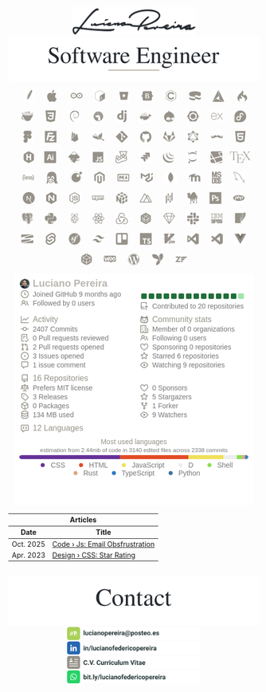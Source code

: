 <p align="center">
 <img src="./assets/signature.svg" width="250px" alt="Luciano Pereira Signature"><br>
 <img src="./assets/lucianopereira.svg" alt="Luciano Pereira">
</p>

<p align="center">&nbsp;
<a rel="nofollow" target="_blank" rel="noopener" rel="noreferrer" href="https://apache.org"><img height="24px" src="./assets/icons/apache.png" alt="Apache"></a>
&nbsp;&nbsp;&nbsp;&nbsp;
<a rel="nofollow" target="_blank" rel="noopener" rel="noreferrer" href="https://apple.com"><img height="24px" src="./assets/icons/apple.svg" alt="Apple"></a>
&nbsp;&nbsp;&nbsp;&nbsp;&nbsp;
<a rel="nofollow" target="_blank" rel="noopener" rel="noreferrer" href="https://www.arduino.cc"><img height="24px" src="./assets/icons/arduino.png" alt="Arduino"></a>
&nbsp;&nbsp;&nbsp;&nbsp;
<a rel="nofollow" target="_blank" rel="noopener" rel="noreferrer" href="https://www.gnu.org/software/bash"><img height="24px" src="./assets/icons/bash.svg" alt="bash"></a>
&nbsp;&nbsp;&nbsp;&nbsp;
<a rel="nofollow" target="_blank" rel="noopener" rel="noreferrer" href="https://bitbucket.org"><img height="24px" src="./assets/icons/bitbucket.svg" alt="Bitbucket"></a>
&nbsp;&nbsp;&nbsp;&nbsp;
<a rel="nofollow" target="_blank" rel="noopener" rel="noreferrer" href="https://getbootstrap.com"><img height="24px" src="./assets/icons/bootstrap.svg" alt="bootstrap"></a>
&nbsp;&nbsp;&nbsp;&nbsp;
<a rel="nofollow" target="_blank" rel="noopener" rel="noreferrer" href="https://www.open-std.org/jtc1/sc22/wg14"><img height="24px" src="./assets/icons/c.svg" alt="c language"></a>
&nbsp;&nbsp;&nbsp;&nbsp;
<a rel="nofollow" target="_blank" rel="noopener" rel="noreferrer" href="https://cakephp.org"><img height="24px" src="./assets/icons/cakephp.svg" alt="cake php"></a>
&nbsp;&nbsp;&nbsp;&nbsp;
<a rel="nofollow" target="_blank" rel="noopener" rel="noreferrer" href="https://cmake.org"><img height="24px" src="./assets/icons/cmake.svg" alt="c make"></a>
&nbsp;&nbsp;&nbsp;&nbsp;
<a rel="nofollow" target="_blank" rel="noopener" rel="noreferrer" href="https://codeigniter.com"><img height="24px" src="./assets/icons/codeigniter.svg" alt="code igniter"></a>
</p>
<p align="center">
<a rel="nofollow" target="_blank" rel="noopener" rel="noreferrer" href="https://coffeescript.org"><img height="24px" src="./assets/icons/coffeescript.svg" alt="coffee script"></a>
&nbsp;&nbsp;&nbsp;&nbsp;
<a rel="nofollow" target="_blank" rel="noopener" rel="noreferrer" href="https://www.w3.org/TR/2001/WD-css3-roadmap-20010523"><img height="24px" src="./assets/icons/css3.svg" alt="css3"></a>
&nbsp;&nbsp;&nbsp;&nbsp;
<a rel="nofollow" target="_blank" rel="noopener" rel="noreferrer" href="https://www.debian.org"><img height="24px" src="./assets/icons/debian.svg" alt="debian"></a>
&nbsp;&nbsp;&nbsp;&nbsp;
<a rel="nofollow" target="_blank" rel="noopener" rel="noreferrer" href="https://deno.land"><img height="24px" src="./assets/icons/denojs.svg" alt="denojs"></a>
&nbsp;&nbsp;&nbsp;&nbsp;
<a rel="nofollow" target="_blank" rel="noopener" rel="noreferrer" href="https://www.djangoproject.com"><img height="24px" src="./assets/icons/django.svg" alt="django"></a>
&nbsp;&nbsp;&nbsp;&nbsp;
<a rel="nofollow" target="_blank" rel="noopener" rel="noreferrer" href="https://www.docker.com"><img height="24px" src="./assets/icons/docker.svg" alt="docker"></a>
&nbsp;&nbsp;&nbsp;&nbsp;
<a rel="nofollow" target="_blank" rel="noopener" rel="noreferrer" href="https://www.drupal.org"><img height="24px" src="./assets/icons/drupal.svg" alt="drupal"></a>
&nbsp;&nbsp;&nbsp;&nbsp;
<a rel="nofollow" target="_blank" rel="noopener" rel="noreferrer" href="https://eslint.org"><img height="24px" src="./assets/icons/eslint.svg" alt="eslint"></a>
&nbsp;&nbsp;&nbsp;&nbsp;
<a rel="nofollow" target="_blank" rel="noopener" rel="noreferrer" href="https://expressjs.com"><img height="24px" src="./assets/icons/express.svg" alt="express"></a>
&nbsp;&nbsp;&nbsp;&nbsp;
<a rel="nofollow" target="_blank" rel="noopener" rel="noreferrer" href="https://getfedora.org/es"><img height="24px" src="./assets/icons/fedora.svg" alt="fedora"></a>
</p>
<p align="center">
<a rel="nofollow" target="_blank" rel="noopener" rel="noreferrer" href="https://www.figma.com"><img height="24px" src="./assets/icons/figma.svg" alt="figma"></a>
&nbsp;&nbsp;&nbsp;&nbsp;
<a rel="nofollow" target="_blank" rel="noopener" rel="noreferrer" href="https://filezilla-project.org"><img height="24px" src="./assets/icons/filezilla.svg" alt="filezilla"></a>
&nbsp;&nbsp;&nbsp;&nbsp;
<a rel="nofollow" target="_blank" rel="noopener" rel="noreferrer" href="https://firebase.google.com"><img height="24px" src="./assets/icons/firebase.svg" alt="firbase"></a>
&nbsp;&nbsp;&nbsp;&nbsp;
<a rel="nofollow" target="_blank" rel="noopener" rel="noreferrer" href="https://www.gimp.org"><img height="24px" src="./assets/icons/gimp.svg" alt="gimp"></a>
&nbsp;&nbsp;&nbsp;&nbsp;
<a rel="nofollow" target="_blank" rel="noopener" rel="noreferrer" href="https://git-scm.com"><img height="24px" src="./assets/icons/git.svg" alt="git"></a>
&nbsp;&nbsp;&nbsp;&nbsp;
<a rel="nofollow" target="_blank" rel="noopener" rel="noreferrer" href="https://github.com/lucianofullstack"><img height="24px" src="./assets/icons/github.svg" alt="github"></a>
&nbsp;&nbsp;&nbsp;&nbsp;
<a rel="nofollow" target="_blank" rel="noopener" rel="noreferrer" href="https://about.gitlab.com"><img height="24px" src="./assets/icons/gitlab.svg" alt="gitlab"></a>
&nbsp;&nbsp;&nbsp;&nbsp;
<a rel="nofollow" target="_blank" rel="noopener" rel="noreferrer" href="https://graphql.org"><img height="24px" src="./assets/icons/graphql.svg" alt="graphsql"></a>
&nbsp;&nbsp;&nbsp;&nbsp;
<a rel="nofollow" target="_blank" rel="noopener" rel="noreferrer" href="https://handlebarsjs.com"><img height="24px" src="./assets/icons/handlebars.svg" alt="handlebars"></a>
&nbsp;&nbsp;&nbsp;&nbsp;
<a rel="nofollow" target="_blank" rel="noopener" rel="noreferrer" href="https://html.spec.whatwg.org"><img height="24px" src="./assets/icons/html5.svg" alt="html5"></a>
</p>
<p align="center">&nbsp;&nbsp;
<a rel="nofollow" target="_blank" rel="noopener" rel="noreferrer" href="https://gohugo.io"><img height="24px" src="./assets/icons/hugo.svg" alt="hugo"></a>
&nbsp;&nbsp;&nbsp;
<a rel="nofollow" target="_blank" rel="noopener" rel="noreferrer" href="https://www.adobe.com/ar/products/illustrator.html"><img height="24px" src="./assets/icons/illustrator.svg" alt="illustrator"></a>
&nbsp;&nbsp;&nbsp;&nbsp;
<a rel="nofollow" target="_blank" rel="noopener" rel="noreferrer" href="https://inkscape.org"><img height="24px" src="./assets/icons/inkscape.svg" alt="inkscape"></a>
&nbsp;&nbsp;&nbsp;&nbsp;
<a rel="nofollow" target="_blank" rel="noopener" rel="noreferrer" href="https://developer.mozilla.org/en-US/docs/Web/JavaScript/Reference"><img height="24px" src="./assets/icons/javascript.svg" alt="javascript"></a>
&nbsp;&nbsp;&nbsp;&nbsp;
<a rel="nofollow" target="_blank" rel="noopener" rel="noreferrer" href="https://jestjs.io"><img height="24px" src="./assets/icons/jest.svg" alt="jest"></a>
&nbsp;&nbsp;&nbsp;&nbsp;
<a rel="nofollow" target="_blank" rel="noopener" rel="noreferrer" href="https://www.atlassian.com/es/software/jira"><img height="24px" src="./assets/icons/jira.svg" alt="jira"></a>
&nbsp;&nbsp;&nbsp;&nbsp;
<a rel="nofollow" target="_blank" rel="noopener" rel="noreferrer" href="https://jquery.com"><img height="24px" src="./assets/icons/jquery.svg" alt="jquery"></a>
&nbsp;&nbsp;&nbsp;&nbsp;
<a rel="nofollow" target="_blank" rel="noopener" rel="noreferrer" href="https://jupyter.org"><img height="24px" src="./assets/icons/jupyter.svg" alt="jupyter"></a>
&nbsp;&nbsp;&nbsp;&nbsp;
<a rel="nofollow" target="_blank" rel="noopener" rel="noreferrer" href="https://laravel.com"><img height="24px" src="./assets/icons/laravel.svg" alt="laravel"></a>
&nbsp;&nbsp;
<a rel="nofollow" target="_blank" rel="noopener" rel="noreferrer" href="https://www.latex-project.org"><img height="24px" src="./assets/icons/latex.svg" alt="latex"></a>
</p>
<p align="center">
<a rel="nofollow" target="_blank" rel="noopener" rel="noreferrer" href="https://lesscss.org"><img height="24px" src="./assets/icons/less.svg" alt="less"></a>
&nbsp;&nbsp;&nbsp;&nbsp;
<a rel="nofollow" target="_blank" rel="noopener" rel="noreferrer" href="https://www.linuxfoundation.org"><img height="24px" src="./assets/icons/linux.svg" alt="linux"></a>
&nbsp;&nbsp;&nbsp;&nbsp;
<a rel="nofollow" target="_blank" rel="noopener" rel="noreferrer" href="https://www.lua.org"><img height="24px" src="./assets/icons/lua.svg" alt="lua"></a>
&nbsp;&nbsp;&nbsp;&nbsp;
<a rel="nofollow" target="_blank" rel="noopener" rel="noreferrer" href="https://about.magento.com/Magento-Commerce.html"><img height="24px" src="./assets/icons/magento.svg" alt="magento"></a>
&nbsp;&nbsp;&nbsp;&nbsp;
<a rel="nofollow" target="_blank" rel="noopener" rel="noreferrer" href="https://daringfireball.net/projects/markdown"><img height="24px" src="./assets/icons/markdown.svg" alt="markdown"></a>
&nbsp;&nbsp;&nbsp;&nbsp;
<a rel="nofollow" target="_blank" rel="noopener" rel="noreferrer" href="https://mui.com/material-ui"><img height="24px" src="./assets/icons/materialui.svg" alt="materialui"></a>
&nbsp;&nbsp;&nbsp;&nbsp;
<a rel="nofollow" target="_blank" rel="noopener" rel="noreferrer" href="https://www.mongodb.com"><img height="24px" src="./assets/icons/mongodb.svg" alt="mongodb"></a>
&nbsp;&nbsp;&nbsp;&nbsp;
<a rel="nofollow" target="_blank" rel="noopener" rel="noreferrer" href="https://moodle.org"><img height="24px" src="./assets/icons/moodle.svg" alt="moodle"></a>
&nbsp;&nbsp;&nbsp;&nbsp;
<a rel="nofollow" target="_blank" rel="noopener" rel="noreferrer" href="http://freedos.org"><img height="24px" src="./assets/icons/msdos.svg" alt="msdos"></a>
&nbsp;&nbsp;&nbsp;&nbsp;
<a rel="nofollow" target="_blank" rel="noopener" rel="noreferrer" href="https://www.mysql.com"><img height="24px" src="./assets/icons/mysql.svg" alt="mysql"></a>
</p>
<p align="center">
<a rel="nofollow" target="_blank" rel="noopener" rel="noreferrer" href="https://nextjs.org"><img height="24px" src="./assets/icons/nextjs.svg" alt="nextjs"></a>
&nbsp;&nbsp;&nbsp;&nbsp;
<a rel="nofollow" target="_blank" rel="noopener" rel="noreferrer" href="https://nginx.org/en"><img height="24px" src="./assets/icons/nginx.svg" alt="nginx"></a>
&nbsp;&nbsp;&nbsp;&nbsp;
<a rel="nofollow" target="_blank" rel="noopener" rel="noreferrer" href="https://nodejs.org/en"><img height="24px" src="./assets/icons/nodejs.svg" alt="nodejs"></a>
&nbsp;&nbsp;&nbsp;&nbsp;
<a rel="nofollow" target="_blank" rel="noopener" rel="noreferrer" href="https://www.npmjs.com"><img height="24px" src="./assets/icons/npm.svg" alt="npm"></a>
&nbsp;&nbsp;&nbsp;&nbsp;
<a rel="nofollow" target="_blank" rel="noopener" rel="noreferrer" href="https://numpy.org"><img height="24px" src="./assets/icons/numpy.svg" alt="numpy"></a>
&nbsp;&nbsp;&nbsp;&nbsp;
<a rel="nofollow" target="_blank" rel="noopener" rel="noreferrer" href="https://nuxtjs.org"><img height="24px" src="./assets/icons/nuxtjs.svg" alt="nuxtjs"></a>
&nbsp;&nbsp;&nbsp;&nbsp;
<a rel="nofollow" target="_blank" rel="noopener" rel="noreferrer" href="https://pandafw.github.io/panda/index_en.html"><img height="24px" src="./assets/icons/pandas.svg" alt="pandas"></a>
&nbsp;&nbsp;&nbsp;&nbsp;
<a rel="nofollow" target="_blank" rel="noopener" rel="noreferrer" href="https://www.perl.org"><img height="24px" src="./assets/icons/perl.svg" alt="perl"></a>
&nbsp;&nbsp;&nbsp;&nbsp;
<a rel="nofollow" target="_blank" rel="noopener" rel="noreferrer" href="https://www.adobe.com/la/products/photoshop.html"><img height="24px" src="./assets/icons/photoshop.svg" alt="photoshop"></a>
&nbsp;&nbsp;&nbsp;&nbsp;
<a rel="nofollow" target="_blank" rel="noopener" rel="noreferrer" href="https://www.php.net"><img height="24px" src="./assets/icons/php.svg" alt="php"></a>
</p>
<p align="center">
<a rel="nofollow" target="_blank" rel="noopener" rel="noreferrer" href="https://www.postgresql.org"><img height="24px" src="./assets/icons/postgresql.svg" alt="postgresql"></a>
&nbsp;&nbsp;&nbsp;&nbsp;
<a rel="nofollow" target="_blank" rel="noopener" rel="noreferrer" href="https://www.python.org"><img height="24px" src="./assets/icons/python.svg" alt="python"></a>
&nbsp;&nbsp;&nbsp;&nbsp;
<a rel="nofollow" target="_blank" rel="noopener" rel="noreferrer" href="https://www.raspberrypi.com"><img height="24px" src="./assets/icons/raspberrypi.svg" alt="raspberry pi"></a>
&nbsp;&nbsp;&nbsp;&nbsp;
<a rel="nofollow" target="_blank" rel="noopener" rel="noreferrer" href="https://reactjs.org"><img height="24px" src="./assets/icons/react.svg" alt="react"></a>
&nbsp;&nbsp;&nbsp;&nbsp;
<a rel="nofollow" target="_blank" rel="noopener" rel="noreferrer" href="https://redux.js.org"><img height="24px" src="./assets/icons/redux.svg" alt="redux"></a>
&nbsp;&nbsp;&nbsp;&nbsp;
<a rel="nofollow" target="_blank" rel="noopener" rel="noreferrer" href="https://sequelize.org"><img height="24px" src="./assets/icons/sequelize.svg" alt="sequelize"></a>
&nbsp;&nbsp;&nbsp;&nbsp;
<a rel="nofollow" target="_blank" rel="noopener" rel="noreferrer" href="https://www.sketch.com"><img height="24px" src="./assets/icons/sketch.svg" alt="sketch"></a>
&nbsp;&nbsp;&nbsp;&nbsp;
<a rel="nofollow" target="_blank" rel="noopener" rel="noreferrer" href="https://slack.com"><img height="24px" src="./assets/icons/slack.svg" alt="slack"></a>
&nbsp;&nbsp;&nbsp;&nbsp;
<a rel="nofollow" target="_blank" rel="noopener" rel="noreferrer" href="https://www.ibm.com/spss"><img height="24px" src="./assets/icons/spss.svg" alt="spss"></a>
&nbsp;&nbsp;&nbsp;&nbsp;
<a rel="nofollow" target="_blank" rel="noopener" rel="noreferrer" href="https://www.sqlite.org/index.html"><img height="24px" src="./assets/icons/sqlite.svg" alt="sqlite"></a>
</p>
<p align="center">
<a rel="nofollow" target="_blank" rel="noopener" rel="noreferrer" href="https://subversion.apache.org"><img height="24px" src="./assets/icons/subversion.svg" alt="subversion"></a>
&nbsp;&nbsp;&nbsp;&nbsp;
<a rel="nofollow" target="_blank" rel="noopener" rel="noreferrer" href="https://svelte.dev"><img height="24px" src="./assets/icons/svelte.svg" alt="svelte"></a>
&nbsp;&nbsp;&nbsp;&nbsp;
<a rel="nofollow" target="_blank" rel="noopener" rel="noreferrer" href="https://symfony.com"><img height="24px" src="./assets/icons/symfony.svg" alt="symphony"></a>
&nbsp;&nbsp;&nbsp;&nbsp;
<a rel="nofollow" target="_blank" rel="noopener" rel="noreferrer" href="https://tailwindcss.com"><img height="24px" src="./assets/icons/tailwindcss.svg" alt="tailwindcss"></a>
&nbsp;&nbsp;&nbsp;&nbsp;
<a rel="nofollow" target="_blank" rel="noopener" rel="noreferrer" href="https://trello.com"><img height="24px" src="./assets/icons/trello.svg" alt="trello"></a>
&nbsp;&nbsp;&nbsp;&nbsp;
<a rel="nofollow" target="_blank" rel="noopener" rel="noreferrer" href="https://www.typescriptlang.org"><img height="24px" src="./assets/icons/typescript.svg" alt="typescript"></a>
&nbsp;&nbsp;&nbsp;&nbsp;
<a rel="nofollow" target="_blank" rel="noopener" rel="noreferrer" href="https://www.vim.org"><img height="24px" src="./assets/icons/vim.svg" alt="vim"></a>
&nbsp;&nbsp;&nbsp;&nbsp;
<a rel="nofollow" target="_blank" rel="noopener" rel="noreferrer" href="https://visualstudio.microsoft.com"><img height="24px" src="./assets/icons/visualstudio.svg" alt="visualstudio"></a>
&nbsp;&nbsp;&nbsp;&nbsp;
<a rel="nofollow" target="_blank" rel="noopener" rel="noreferrer" href="https://code.visualstudio.com"><img height="24px" src="./assets/icons/vscode.svg" alt="vscode"></a>
&nbsp;&nbsp;&nbsp;&nbsp;
<a rel="nofollow" target="_blank" rel="noopener" rel="noreferrer" href="https://vuejs.org"><img height="24px" src="./assets/icons/vuejs.svg" alt="vuejs"></a>
</p>
<p align="center">
<a rel="nofollow" target="_blank" rel="noopener" rel="noreferrer" href="https://webpack.js.org"><img height="24px" src="./assets/icons/webpack.svg" alt="webpack"></a>
&nbsp;&nbsp;&nbsp;&nbsp;
<a rel="nofollow" target="_blank" rel="noopener" rel="noreferrer" href="https://woocommerce.com"><img height="24px" src="./assets/icons/woocommerce.svg" alt="woocommerce"></a>
&nbsp;&nbsp;&nbsp;&nbsp;
<a rel="nofollow" target="_blank" rel="noopener" rel="noreferrer" href="https://wordpress.org"><img height="24px" src="./assets/icons/wordpress.svg" alt="wordpress"></a>
&nbsp;&nbsp;&nbsp;&nbsp;
<a rel="nofollow" target="_blank" rel="noopener" rel="noreferrer" href="https://www.yiiframework.com"><img height="24px" src="./assets/icons/yii.svg" alt="yii"></a>
&nbsp;&nbsp;&nbsp;&nbsp;
<a rel="nofollow" target="_blank" rel="noopener" rel="noreferrer" href="https://framework.zend.com"><img height="24px" src="./assets/icons/zend.svg" alt="zend"></a>
</p>



<div align="center">
<img src="./assets/stats.png" alt="GitHub Metrics">
</div>

<div align="center">
<table>
    <thead>
        <tr><th colspan="2">Articles</th></tr>
        <tr><th>Date</th><th>Title</th></tr>
    </thead>
    <tbody>
    <!-- BLOG-POST-LIST:START -->
<tr><td> Oct. 2025</td><td align="left"><a href='https://lucianofedericopereira.github.io/articles/code/email-obfuscation/'>Code › Js: Email Obsfrustration</a></td></tr>
<tr><td> Apr. 2023</td><td align="left"><a href='https://lucianofedericopereira.github.io/articles/design/star-rating/'>Design › CSS: Star Rating</a></td></tr><!-- BLOG-POST-LIST:END -->
    </tbody>
</table>
</div>

<p align="center">
    <br><img src="./assets/contact.svg" alt="contact"><br>
    <a href="mailto:lucianopereira@posteo.es?subject=I%20saw%20your%20GitHub%20Profilee&body=Hi,%20Luciano%20"><img height="26px" src="./assets/mail.svg" alt="mail"></a>
    <br><a rel="nofollow" rel="noopener" rel="noreferrer" href="https://www.linkedin.com/in/lucianofedericopereira"><img height="26px" src="./assets/linkedin.svg" alt="LinkedIn"></a>
    <br><a rel="nofollow" rel="noopener" rel="noreferrer" href="https://www.linkedin.com/in/lucianofedericopereira"><img height="26px" src="./assets/resume.svg" alt="LinkedIn"></a>
    <br><a rel="nofollow" rel="noopener" rel="noreferrer" href="https://bit.ly/lucianofedericopereira"><img height="26px" src="./assets/whatsapp.svg" alt="whatsapp"></a>
</p>
